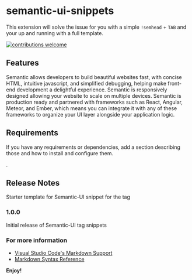 # semantic-ui-snippets 

This extension will solve the issue for you with a simple `!semhead` + `TAB` and your up and running with a full template.

[![contributions welcome](https://img.shields.io/badge/contributions-welcome-brightgreen.svg)](https://github.com/liciolentimo/semantic-ui-snippets)


## Features

Semantic allows developers to build beautiful websites fast, with concise HTML, intuitive javascript, and simplified debugging, helping make front-end development a delightful experience. Semantic is responsively designed allowing your website to scale on multiple devices. Semantic is production ready and partnered with frameworks such as React, Angular, Meteor, and Ember, which means you can integrate it with any of these frameworks to organize your UI layer alongside your application logic.

## Requirements

If you have any requirements or dependencies, add a section describing those and how to install and configure them.

.

## Release Notes

Starter template for Semantic-UI snippet for the <head> tag

### 1.0.0

Initial release of Semantic-UI <head> tag snippets


### For more information

* [Visual Studio Code's Markdown Support](http://code.visualstudio.com/docs/languages/markdown)
* [Markdown Syntax Reference](https://help.github.com/articles/markdown-basics/)

**Enjoy!**
